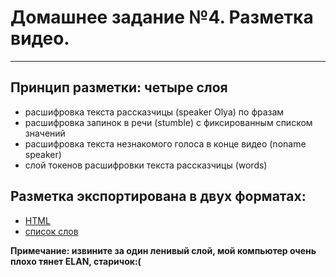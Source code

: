 # Домашнее задание №4. Разметка видео.
****************

## Принцип разметки: четыре слоя

* расшифровка текста рассказчицы (speaker Olya) по фразам
* расшифровка запинок в речи (stumble) с фиксированным списком значений
* расшифровка текста незнакомого голоса в конце видео (noname speaker)
* слой токенов расшифровки текста рассказчицы (words)


## Разметка экспортирована в двух форматах:
 
 * [HTML](dz4/dz4.html)
 * [список слов](dz4/dz4.txt) 

**Примечание: извините за один ленивый слой, мой компьютер очень плохо тянет ELAN, старичок:(**
